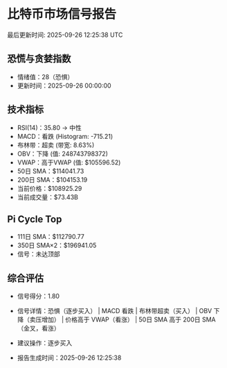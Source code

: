 # 比特币市场信号报告

最后更新时间: 2025-09-26 12:25:38 UTC

## 恐慌与贪婪指数
- 情绪值：28（恐惧）
- 更新时间：2025-09-26 00:00:00

## 技术指标
- RSI(14)：35.80 → 中性
- MACD：看跌 (Histogram: -715.21)
- 布林带：超卖 (带宽: 8.63%)
- OBV：下降 (值: 248743798372)
- VWAP：高于VWAP (值: $105596.52)
- 50日 SMA：$114041.73
- 200日 SMA：$104153.19
- 当前价格：$108925.29
- 当前成交量：$73.43B

## Pi Cycle Top
- 111日 SMA：$112790.77
- 350日 SMA×2：$196941.05
- 信号：未达顶部

## 综合评估
- 信号得分：1.80
- 信号详情：恐惧（逐步买入） | MACD 看跌 | 布林带超卖（买入） | OBV 下降（卖压增加） | 价格高于 VWAP（看涨） | 50日 SMA 高于 200日 SMA（金叉，看涨）
- 建议操作：逐步买入

- 报告生成时间：2025-09-26 12:25:38